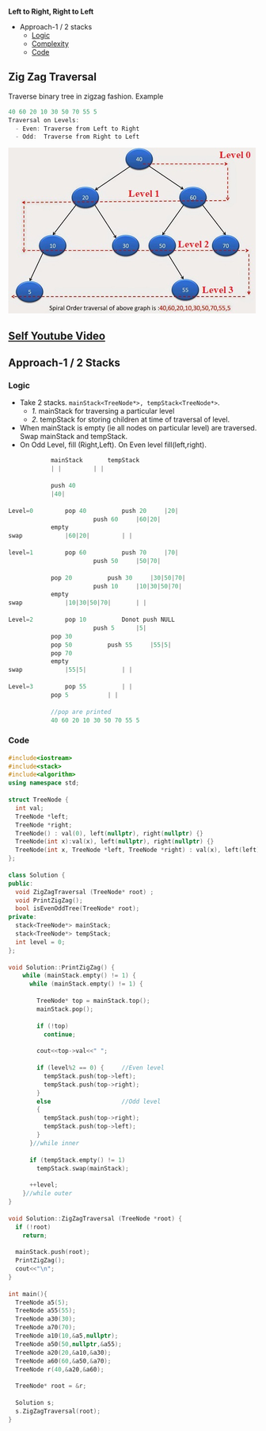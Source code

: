 **Left to Right, Right to Left**
- Approach-1 / 2 stacks
  - [Logic](#log)
  - [Complexity](#c)
  - [Code](#cpp)

## Zig Zag Traversal
Traverse binary tree in zigzag fashion. Example
```c
40 60 20 10 30 50 70 55 5
Traversal on Levels:
  - Even: Traverse from Left to Right
  - Odd:  Traverse from Right to Left
```
    
<img src=ZigZag_LeftToRight_RightToLeft.jpg width=500/>

## [Self Youtube Video](https://youtu.be/aWKOMRt3wVs)

## Approach-1 / 2 Stacks
<a name=log1></a>
### Logic
- Take 2 stacks. `mainStack<TreeNode*>, tempStack<TreeNode*>`.
  - *1.* mainStack for traversing a particular level
  - *2.* tempStack for storing children at time of traversal of level.
- When mainStack is empty (ie all nodes on particular level) are traversed. Swap mainStack and tempStack.
- On Odd Level, fill (Right,Left). On Even level fill(left,right).
```c
			mainStack 		tempStack
			| |			| |
			
			push 40
			|40|

Level=0			pop 40			push 20		|20|
						push 60		|60|20|
			empty		
swap			|60|20|			| |

level=1			pop 60			push 70		|70|
						push 50		|50|70|
					
			pop 20			push 30		|30|50|70|
						push 10		|10|30|50|70|
			empty
swap			|10|30|50|70|		| |

Level=2			pop 10			Donot push NULL
						push 5		|5|
			pop 30			
			pop 50			push 55		|55|5|
			pop 70
			empty
swap			|55|5|			| |			
		
Level=3			pop 55			| |
			pop 5			| |
	
			//pop are printed
			40 60 20 10 30 50 70 55 5
``` 

<a name=cpp1></a>
### Code
```cpp
#include<iostream>
#include<stack>
#include<algorithm>
using namespace std;

struct TreeNode {
  int val;
  TreeNode *left;
  TreeNode *right;
  TreeNode() : val(0), left(nullptr), right(nullptr) {}
  TreeNode(int x):val(x), left(nullptr), right(nullptr) {}
  TreeNode(int x, TreeNode *left, TreeNode *right) : val(x), left(left), right(right) {}
};

class Solution {
public:
  void ZigZagTraversal (TreeNode* root) ;
  void PrintZigZag();
  bool isEvenOddTree(TreeNode* root);
private:
  stack<TreeNode*> mainStack;
  stack<TreeNode*> tempStack;
  int level = 0;
};

void Solution::PrintZigZag() {
    while (mainStack.empty() != 1) {
      while (mainStack.empty() != 1) {

        TreeNode* top = mainStack.top();
        mainStack.pop();

        if (!top)
          continue;

        cout<<top->val<<" ";

        if (level%2 == 0) {     //Even level
          tempStack.push(top->left);
          tempStack.push(top->right);
        }
        else                    //Odd level
        {
          tempStack.push(top->right);
          tempStack.push(top->left);
        }
      }//while inner

      if (tempStack.empty() != 1)
        tempStack.swap(mainStack);

      ++level;
    }//while outer
}

void Solution::ZigZagTraversal (TreeNode *root) {
  if (!root)
    return;

  mainStack.push(root);
  PrintZigZag();
  cout<<"\n";
}

int main(){
  TreeNode a5(5);
  TreeNode a55(55);
  TreeNode a30(30);
  TreeNode a70(70);
  TreeNode a10(10,&a5,nullptr);
  TreeNode a50(50,nullptr,&a55);
  TreeNode a20(20,&a10,&a30);
  TreeNode a60(60,&a50,&a70);
  TreeNode r(40,&a20,&a60);
  
  TreeNode* root = &r;

  Solution s;
  s.ZigZagTraversal(root);
}
```
